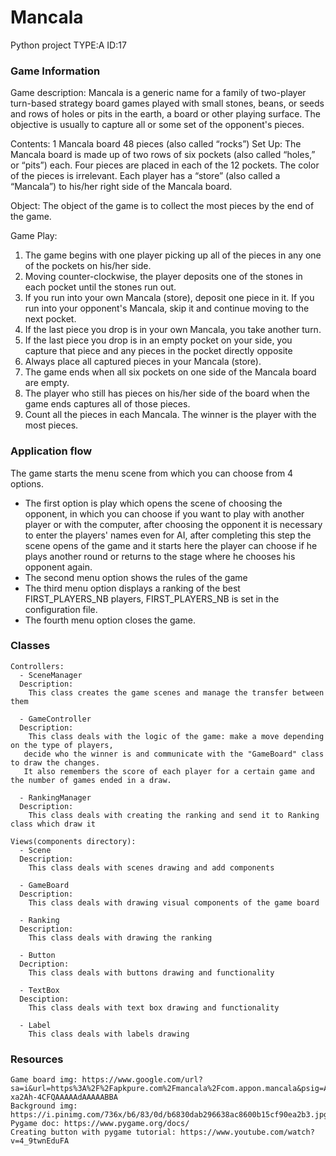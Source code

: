 # Mancala
Python project TYPE:A ID:17

### Game Information
Game description:
  Mancala is a generic name for a family of two-player turn-based strategy board games played with small stones, beans, or seeds and rows of holes or pits in the earth, a board or other playing surface. The objective is usually to capture all or some set of the opponent's pieces.

Contents:
 1 Mancala board
 48 pieces (also called “rocks”)
Set Up:
 The Mancala board is made up of two rows of six pockets (also called “holes,” or “pits”) each.
 Four pieces are placed in each of the 12 pockets. The color of the pieces is irrelevant.
 Each player has a “store” (also called a “Mancala”) to his/her right side of the Mancala board.

Object:
 The object of the game is to collect the most pieces by the end of the game.

Game Play:
1. The game begins with one player picking up all of the pieces in any one of the pockets on his/her side.
2. Moving counter-clockwise, the player deposits one of the stones in each pocket until the stones run out.
3. If you run into your own Mancala (store), deposit one piece in it. If you run into your opponent's Mancala, skip it and
 continue moving to the next pocket.
4. If the last piece you drop is in your own Mancala, you take another turn.
5. If the last piece you drop is in an empty pocket on your side, you capture that piece and any pieces in the pocket directly
opposite
6. Always place all captured pieces in your Mancala (store).
7. The game ends when all six pockets on one side of the Mancala board are empty.
8. The player who still has pieces on his/her side of the board when the game ends captures all of those pieces.
9. Count all the pieces in each Mancala. The winner is the player with the most pieces.

### Application flow
  The game starts the menu scene from which you can choose from 4 options.

  - The first option is play which opens the scene of choosing the opponent, in which you can choose if you want to play with another player or with the computer, after choosing the opponent it is necessary to enter the players' names even for AI, after completing this step the scene opens of the game and it starts here the player can choose if he plays another round or returns to the stage where he chooses his opponent again.
  - The second menu option shows the rules of the game
  - The third menu option displays a ranking of the best FIRST_PLAYERS_NB players, FIRST_PLAYERS_NB is set in the configuration file.
  - The fourth menu option closes the game.
  
### Classes
    Controllers:
      - SceneManager
      Description:
        This class creates the game scenes and manage the transfer between them
        
      - GameController
      Description:
        This class deals with the logic of the game: make a move depending on the type of players,
       decide who the winner is and communicate with the "GameBoard" class to draw the changes.
       It also remembers the score of each player for a certain game and the number of games ended in a draw. 
      
      - RankingManager
      Description:
        This class deals with creating the ranking and send it to Ranking class which draw it
      
    Views(components directory):
      - Scene
      Description:
        This class deals with scenes drawing and add components  
        
      - GameBoard
      Description:
        This class deals with drawing visual components of the game board
      
      - Ranking
      Description:
        This class deals with drawing the ranking
      
      - Button
      Decription:
        This class deals with buttons drawing and functionality
        
      - TextBox
      Desciption:
        This class deals with text box drawing and functionality
        
      - Label
        This class deals with labels drawing

### Resources 
    Game board img: https://www.google.com/url?sa=i&url=https%3A%2F%2Fapkpure.com%2Fmancala%2Fcom.appon.mancala&psig=AOvVaw0WjUYicMHuUsle36iR8cwT&ust=1610012022360000&source=images&cd=vfe&ved=0CAIQjRxqFwoTCNi-xa2Ah-4CFQAAAAAdAAAAABBA
    Background img: https://i.pinimg.com/736x/b6/83/0d/b6830dab296638ac8600b15cf90ea2b3.jpg
    Pygame doc: https://www.pygame.org/docs/
    Creating button with pygame tutorial: https://www.youtube.com/watch?v=4_9twnEduFA 
